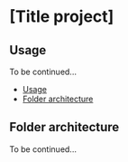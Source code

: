 # [Title project]

## Usage

To be continued...

- [Usage](#usage)
- [Folder architecture](#folder-architecture)

## Folder architecture

To be continued...
